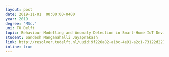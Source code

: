 ```yaml
---
layout: post
date: 2019-11-01  00:00:00-0400
year: 2019
degree: 'MSc.'
uni: TU Delft
topic: Behaviour Modelling and Anomaly Detection in Smart-Home IoT Devices
student: Sandesh Manganahalli Jayaprakash
link: http://resolver.tudelft.nl/uuid:9f226a82-a1bc-4e91-a2c1-73122d227ac5
inline: true
---
```


